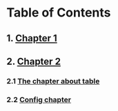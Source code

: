 # Table of Contents

## 1. [Chapter 1](1_chapter1.md)
## 2. [Chapter 2](2_chapter2.md)
### 2.1 [The chapter about table](2_chapter2.md#ch21)
### 2.2 [Config chapter](2_chapter2.md#ch22)

